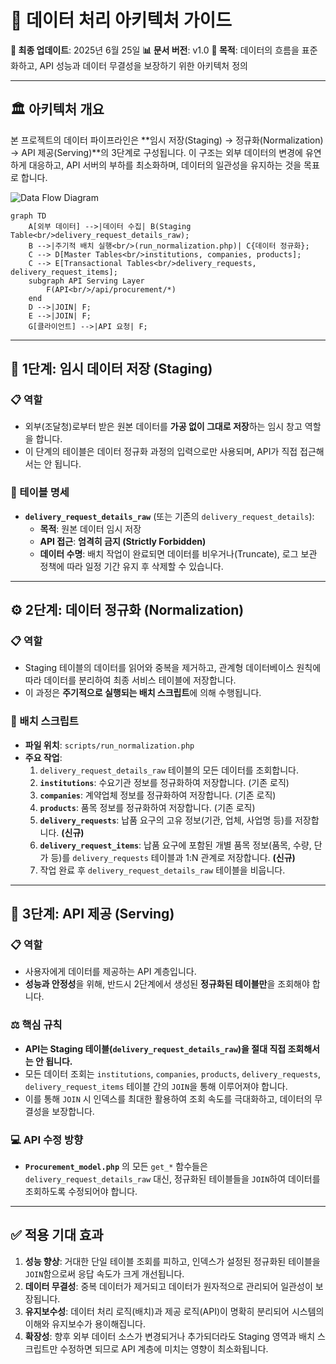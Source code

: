 # 🔄 데이터 처리 아키텍처 가이드

**📅 최종 업데이트**: 2025년 6월 25일
**📊 문서 버전**: v1.0
**🎯 목적**: 데이터의 흐름을 표준화하고, API 성능과 데이터 무결성을 보장하기 위한 아키텍처 정의

---

## 🏛️ 아키텍처 개요

본 프로젝트의 데이터 파이프라인은 **임시 저장(Staging) → 정규화(Normalization) → API 제공(Serving)**의 3단계로 구성됩니다. 이 구조는 외부 데이터의 변경에 유연하게 대응하고, API 서버의 부하를 최소화하며, 데이터의 일관성을 유지하는 것을 목표로 합니다.

![Data Flow Diagram](https://i.imgur.com/example.png)  <!-- 다이어그램 예시 URL -->

```mermaid
graph TD
    A[외부 데이터] -->|데이터 수집| B(Staging Table<br/>delivery_request_details_raw);
    B -->|주기적 배치 실행<br/>(run_normalization.php)| C{데이터 정규화};
    C --> D[Master Tables<br/>institutions, companies, products];
    C --> E[Transactional Tables<br/>delivery_requests, delivery_request_items];
    subgraph API Serving Layer
        F(API<br/>/api/procurement/*)
    end
    D -->|JOIN| F;
    E -->|JOIN| F;
    G[클라이언트] -->|API 요청| F;
```

---

## 📁 1단계: 임시 데이터 저장 (Staging)

### 📋 역할
- 외부(조달청)로부터 받은 원본 데이터를 **가공 없이 그대로 저장**하는 임시 창고 역할을 합니다.
- 이 단계의 테이블은 데이터 정규화 과정의 입력으로만 사용되며, API가 직접 접근해서는 안 됩니다.

### 📝 테이블 명세
- **`delivery_request_details_raw`** (또는 기존의 `delivery_request_details`):
  - **목적**: 원본 데이터 임시 저장
  - **API 접근**: **엄격히 금지 (Strictly Forbidden)**
  - **데이터 수명**: 배치 작업이 완료되면 데이터를 비우거나(Truncate), 로그 보관 정책에 따라 일정 기간 유지 후 삭제할 수 있습니다.

---

## ⚙️ 2단계: 데이터 정규화 (Normalization)

### 📋 역할
- Staging 테이블의 데이터를 읽어와 중복을 제거하고, 관계형 데이터베이스 원칙에 따라 데이터를 분리하여 최종 서비스 테이블에 저장합니다.
- 이 과정은 **주기적으로 실행되는 배치 스크립트**에 의해 수행됩니다.

### 📜 배치 스크립트
- **파일 위치**: `scripts/run_normalization.php`
- **주요 작업**:
  1. `delivery_request_details_raw` 테이블의 모든 데이터를 조회합니다.
  2. **`institutions`**: 수요기관 정보를 정규화하여 저장합니다. (기존 로직)
  3. **`companies`**: 계약업체 정보를 정규화하여 저장합니다. (기존 로직)
  4. **`products`**: 품목 정보를 정규화하여 저장합니다. (기존 로직)
  5. **`delivery_requests`**: 납품 요구의 고유 정보(기관, 업체, 사업명 등)를 저장합니다. **(신규)**
  6. **`delivery_request_items`**: 납품 요구에 포함된 개별 품목 정보(품목, 수량, 단가 등)를 `delivery_requests` 테이블과 1:N 관계로 저장합니다. **(신규)**
  7. 작업 완료 후 `delivery_request_details_raw` 테이블을 비웁니다.

---

## 🚀 3단계: API 제공 (Serving)

### 📋 역할
- 사용자에게 데이터를 제공하는 API 계층입니다.
- **성능과 안정성**을 위해, 반드시 2단계에서 생성된 **정규화된 테이블만**을 조회해야 합니다.

### ⚖️ 핵심 규칙
- **API는 Staging 테이블(`delivery_request_details_raw`)을 절대 직접 조회해서는 안 됩니다.**
- 모든 데이터 조회는 `institutions`, `companies`, `products`, `delivery_requests`, `delivery_request_items` 테이블 간의 `JOIN`을 통해 이루어져야 합니다.
- 이를 통해 `JOIN` 시 인덱스를 최대한 활용하여 조회 속도를 극대화하고, 데이터의 무결성을 보장합니다.

### 💻 API 수정 방향
- **`Procurement_model.php`** 의 모든 `get_*` 함수들은 `delivery_request_details_raw` 대신, 정규화된 테이블들을 `JOIN`하여 데이터를 조회하도록 수정되어야 합니다.

---

## ✅ 적용 기대 효과

1.  **성능 향상**: 거대한 단일 테이블 조회를 피하고, 인덱스가 설정된 정규화된 테이블을 `JOIN`함으로써 응답 속도가 크게 개선됩니다.
2.  **데이터 무결성**: 중복 데이터가 제거되고 데이터가 원자적으로 관리되어 일관성이 보장됩니다.
3.  **유지보수성**: 데이터 처리 로직(배치)과 제공 로직(API)이 명확히 분리되어 시스템의 이해와 유지보수가 용이해집니다.
4.  **확장성**: 향후 외부 데이터 소스가 변경되거나 추가되더라도 Staging 영역과 배치 스크립트만 수정하면 되므로 API 계층에 미치는 영향이 최소화됩니다. 
